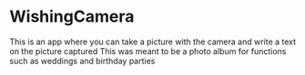 # WishingCamera
This is an app where you can take a picture with the camera and write a text on the picture captured
This was meant to be a photo album for functions such as weddings and birthday parties

